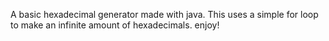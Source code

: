 A basic hexadecimal generator made with java.
This uses a simple for loop to make an infinite amount of hexadecimals.
enjoy! 
